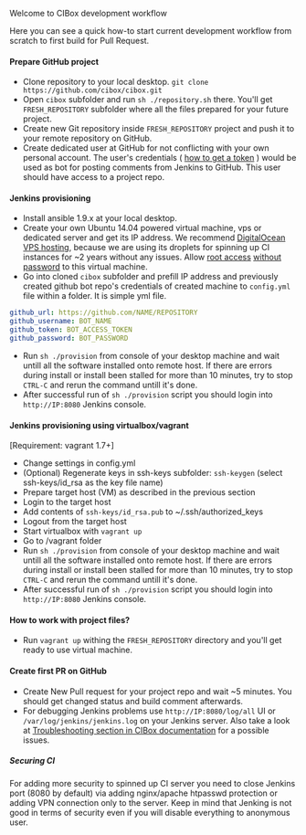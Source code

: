 Welcome to CIBox development workflow

Here you can see a quick how-to start current development workflow from scratch to first build for Pull Request.

#### Prepare GitHub project
* Clone repository to your local desktop. ```git clone https://github.com/cibox/cibox.git```
* Open ```cibox``` subfolder and run ```sh ./repository.sh``` there. You'll get ```FRESH_REPOSITORY``` subfolder where all the files prepared for your future project.
* Create new Git repository inside ```FRESH_REPOSITORY``` project and push it to your remote repository on GitHub.
* Create dedicated user at GitHub for not conflicting with your own personal account. The user's credentials ( [how to get a token](https://help.github.com/articles/creating-an-access-token-for-command-line-use/) ) would be used as bot for posting comments from Jenkins to GitHub. This user should have access to a project repo.

#### Jenkins provisioning
* Install ansible 1.9.x at your local desktop.
* Create your own Ubuntu 14.04 powered virtual machine, vps or dedicated server and get its IP address. We recommend [DigitalOcean VPS hosting](http://bit.ly/cibox-digitalocean), because we are using its droplets for spinning up CI instances for ~2 years without any issues. Allow [root access](http://askubuntu.com/questions/469143/how-to-enable-ssh-root-access-on-ubuntu-14-04) [without password](http://www.thegeekstuff.com/2008/11/3-steps-to-perform-ssh-login-without-password-using-ssh-keygen-ssh-copy-id/_) to this virtual machine.
* Go into cloned ```cibox``` subfolder and prefill IP address and previously created github bot repo's credentials of created machine to ```config.yml``` file within a folder. It is simple yml file.
```yml
github_url: https://github.com/NAME/REPOSITORY
github_username: BOT_NAME
github_token: BOT_ACCESS_TOKEN
github_password: BOT_PASSWORD
```
* Run ```sh ./provision``` from console of your desktop machine and wait untill all the software installed onto remote host. If there are errors during install or install been stalled for more than 10 minutes, try to stop ```CTRL-C``` and rerun the command untill it's done.
* After successful run of ```sh ./provision``` script you should login into ```http://IP:8080``` Jenkins console.


#### Jenkins provisioning using virtualbox/vagrant
[Requirement: vagrant 1.7+]
* Change settings in config.yml
* (Optional) Regenerate keys in ssh-keys subfolder: `ssh-keygen` (select ssh-keys/id_rsa as the key file name)
* Prepare target host (VM) as described in the previous section
* Login to the target host
* Add contents of `ssh-keys/id_rsa.pub` to ~/.ssh/authorized_keys
* Logout from the target host
* Start virtualbox with `vagrant up`
* Go to /vagrant folder
* Run ```sh ./provision``` from console of your desktop machine and wait untill all the software installed onto remote host. If there are errors during install or install been stalled for more than 10 minutes, try to stop ```CTRL-C``` and rerun the command untill it's done.
* After successful run of ```sh ./provision``` script you should login into ```http://IP:8080``` Jenkins console.

#### How to work with project files?

* Run `vagrant up` withing the `FRESH_REPOSITORY` directory and you'll get ready to use virtual machine.

#### Create first PR on GitHub
* Create New Pull request for your project repo and wait ~5 minutes. You should get changed status and build comment afterwards.
* For debugging Jenkins problems use ```http://IP:8080/log/all``` UI or ```/var/log/jenkins/jenkins.log``` on your Jenkins server. Also take a look at [Troubleshooting section in CIBox documentation](http://docs.cibox.tools) for a possible issues.

##### Securing CI
For adding more security to spinned up CI server you need to close Jenkins port (8080 by default) via adding nginx/apache htpasswd protection or adding VPN connection only to the server.
Keep in mind that Jenking is not good in terms of security even if you will disable everything to anonymous user.
